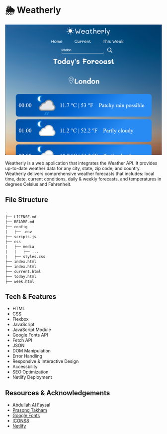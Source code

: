 # 🌦️ Weatherly

![a page of the app showing an hourly forecast for the day](css/media/weatherly-page.png)

Weatherly is a web application that integrates the Weather API. It provides up-to-date weather data for any city, state, zip code, and country. Weatherly delivers comprehensive weather forecasts that includes: local time, date, current conditions, daily & weekly forecasts, and temperatures in degrees Celsius and Fahrenheit.

## File Structure
```
.
├── LICENSE.md
├── README.md
├── config
|   ├── .env
├── scripts.js
├── css
|   ├── media
|   |   ├── ...
|   ├── styles.css
├── index.html
├── index.html
├── current.html
├── today.html
├── week.html
```

## Tech & Features
* HTML
* CSS
* Flexbox
* JavaScript
* JavaScript Module
* Google Fonts API
* Fetch API
* JSON
* DOM Manipulation
* Error Handling
* Responsive & Interactive Design
* Accessbility
* SEO Optimization
* Netlify Deployment

## Resources & Acknowledgements
* [Abdullah Al Faysal](https://www.vecteezy.com/video/31393582-the-skye-blue-time-lapse-at-countryside
)
* [Prasong Takham](https://www.vecteezy.com/photo/6893351-beautiful-sunset-sky-abstract-background)
* [Google Fonts](https://fonts.google.com/)
* [ICONS8](https://icons8.com/)
* [Netlify](https://www.netlify.com/)
